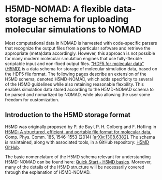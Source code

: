 # H5MD-NOMAD: A flexible data-storage schema for uploading molecular simulations to NOMAD

Most computational data in NOMAD is harvested with code-specific parsers that recognize the output files from a particular software and retrieve the appropriate (meta)data accordingly.
However, this approach is not possible for many modern molecular simulation engines that use fully-flexible scriptable input and non-fixed output files.
["HDF5 for molecular data" (H5MD)](http://h5md.nongnu.org/) is a data schema for storage of molecular simulation data, based on the HDF5 file format.
The following pages describe an extension of the H5MD schema, denoted H5MD-NOMAD, which adds specificity to several of the H5MD guidelines while also retaining reasonable flexbility. This enables simulation data stored according to the H5MD-NOMAD schema to be parsed and nomarlized by NOMAD, while also allowing the user some freedom for customization.

## Introduction to the H5MD storage format

H5MD was originally proposed by P. de Buyl, P. H. Colberg and F. Höfling in [H5MD: A structured, efficient, and portable file format for molecular data](http://dx.doi.org/10.1016/j.cpc.2014.01.018), Comp. Phys. Comm. 185, 1546–1553 (2014) [[arXiv:1308.6382](http://arxiv.org/abs/1308.6382)]. The schema is maintained, along with associated tools, in a GitHub repository: [H5MD GitHub](https://github.com/h5md).

The basic nomenclature of the H5MD schema relevant for understanding H5MD-NOMAD can be found here: [Quick Start - H5MD basics](references/quick_H5MD_basics.md). Moreover, many of the details of the H5MD structure will be necessarily covered through the explanation of H5MD-NOMAD.


